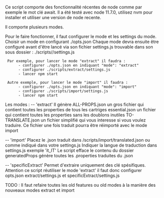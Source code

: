 Ce script comporte des fonctionnalité récentes de node comme par exemple le mot clé await.
Il a été testé avec node 11.7.0, utilisez nvm pour installer et utiliser une version de node recente.

Il comporte plusieurs modes. 


Pour le faire fonctionner, il faut configurer le mode et les settings du mode.
     Choisir un mode en configurant ./opts.json
     Chaque mode devra ensuite être configuré avant d'être lancé via son fichier settings.js trouvable dans son sous dossier : ./scripts/<mode>/settings.js

     Par exemple, pour lancer le mode "extract" il faudra :
          - configurer ./opts.json en indiquant "mode": "extract"
          - configurer ./scripts/extract/settings.js 
          - lancer npm start
        
     Autre exemple, pour lancer le mode "import" il faudra :
          - configurer ./opts.json en indiquant "mode": "import"
          - configurer ./scripts/import/settings.js 
          - lancer npm start


Les modes :
-- 'extract' 
     Il génère 
          ALL-PROPS.json un gros fichier qui contient toutes les properties de tous les cartriges
          essential.json un fichier qui contient toutes les properties sans les doublons inutiles
          TO-TRANSLATE.json un fichier simplifié qui vous interesse si vous voulez traduire. Ce fichier une fois traduit pourra être réimporté avec le mode import

-- 'import'
     Placez le .json traduit dans /scripts/import/translated.json ou comme indiqué dans votre settings.js
     Indiquer la langue de traduction dans settings.js exemple 'it_IT'
     Le script 
          efface le contenu du dossier generatedProps
          génère toutes les .properties traduites du .json

-- 'specificExtract'
     Permet d'extraire uniquement des clé spésifiques.
     Attention ce script réutiliser le mode 'extract' il faut donc configurer opts.json extract/settings.js et specificExtract/settings.js

TODO : 
     Il faut refaire toutes les old features ou old modes à la manière des nouveaux modes extract et import
